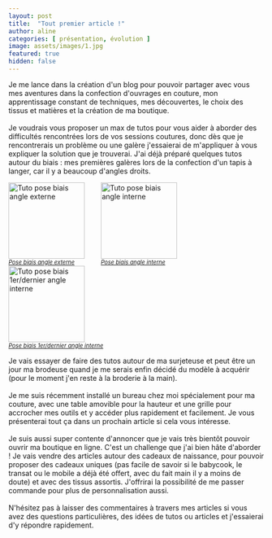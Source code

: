 ```yaml
---
layout: post
title:  "Tout premier article !"
author: aline
categories: [ présentation, évolution ]
image: assets/images/1.jpg
featured: true
hidden: false
---
```

Je me lance dans la création d'un blog pour pouvoir partager avec vous mes aventures dans la confection d'ouvrages en couture, mon apprentissage constant de techniques, mes découvertes, le choix des tissus et matières et la création de ma boutique.<br><br>
Je voudrais vous proposer un max de tutos pour vous aider à aborder des difficultés rencontrées lors de vos sessions coutures, donc dès que je rencontrerais un problème ou une galère j'essaierai de m'appliquer à vous expliquer la solution que je trouverai.
J'ai déjà préparé quelques tutos autour du biais : mes premières galères lors de la confection d'un tapis à langer, car il y a beaucoup d'angles droits.
<p float="left">
  <a href="{{ site.url }}{{ site.baseurl }}/tuto-pose-biais-angle-externe" style="display: inline-block; margin-right:2em;"><img src="{{ site.url }}{{ site.baseurl }}/assets/images/5.jpg" width="150" alt="Tuto pose biais angle externe"/><em style="display:block; font-size: .8em">Pose biais angle externe</em></a>
  <a href="{{ site.url }}{{ site.baseurl }}/tuto-pose-biais-angle-interne-1" style="display: inline-block; margin-right:2em;"><img src="{{ site.url }}{{ site.baseurl }}/assets/images/6.jpg" width="150" alt="Tuto pose biais angle interne"/><em style="display:block; font-size: .8em">Pose biais angle interne</em></a>
  <a href="{{ site.url }}{{ site.baseurl }}/tuto-pose-biais-angle-interne-2" style="display: inline-block;"><img src="{{ site.url }}{{ site.baseurl }}/assets/images/7.jpg" width="150" alt="Tuto pose biais 1er/dernier angle interne"/><em style="display:block; font-size: .8em">Pose biais 1er/dernier angle interne</em></a>
</p>
Je vais essayer de faire des tutos autour de ma surjeteuse et peut être un jour ma brodeuse quand je me serais enfin décidé du modèle à acquérir (pour le moment j'en reste à la broderie à la main).<br><br>
Je me suis récemment installé un bureau chez moi spécialement pour ma couture, avec une table amovible pour la hauteur et une grille pour accrocher mes outils et y accéder plus rapidement et facilement. Je vous présenterai tout ça dans un prochain article si cela vous intéresse. <br><br>
Je suis aussi super contente d'annoncer que je vais très bientôt pouvoir ouvrir ma boutique en ligne. C'est un challenge que j'ai bien hâte d'aborder ! Je vais vendre des articles autour des cadeaux de naissance, pour pouvoir proposer des cadeaux uniques (pas facile de savoir si le babycook, le transat ou le mobile a déjà été offert, avec du fait main il y a moins de doute) et avec des tissus assortis. J'offrirai la possibilité de me passer commande pour plus de personnalisation aussi.<br><br>
N'hésitez pas à laisser des commentaires à travers mes articles si vous avez des questions particulières, des idées de tutos ou articles et j'essaierai d'y répondre rapidement. 
